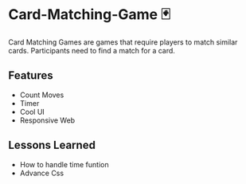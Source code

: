 # Card-Matching-Game 🃏

Card Matching Games are games that require players to match similar cards. Participants need to find a match for a card.


## Features

- Count Moves
- Timer
- Cool UI
- Responsive Web


## Lessons Learned

- How to handle time funtion
- Advance Css
